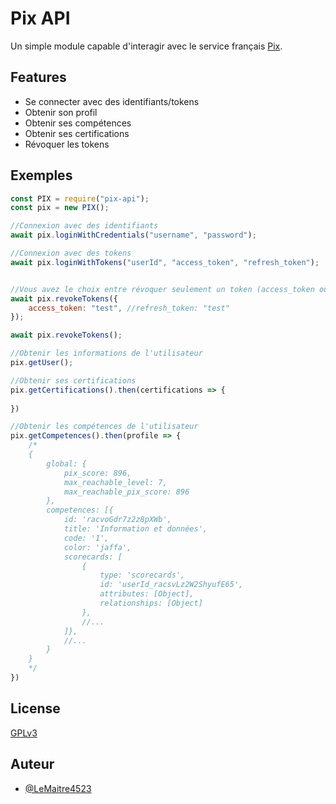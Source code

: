 
# Pix API

Un simple module capable d'interagir avec le service français [Pix](https://pix.fr/).


## Features

- Se connecter avec des identifiants/tokens
- Obtenir son profil
- Obtenir ses compétences
- Obtenir ses certifications
- Révoquer les tokens


## Exemples

```javascript
const PIX = require("pix-api");
const pix = new PIX();

//Connexion avec des identifiants
await pix.loginWithCredentials("username", "password");

//Connexion avec des tokens
await pix.loginWithTokens("userId", "access_token", "refresh_token");


//Vous avez le choix entre révoquer seulement un token (access_token ou refresh_token) ou alors les deux
await pix.revokeTokens({
	access_token: "test", //refresh_token: "test"
});

await pix.revokeTokens();

//Obtenir les informations de l'utilisateur
pix.getUser();

//Obtenir ses certifications
pix.getCertifications().then(certifications => {
    
})

//Obtenir les compétences de l'utilisateur
pix.getCompetences().then(profile => {
    /*
    {
    	global: {
        	pix_score: 896,
        	max_reachable_level: 7,
        	max_reachable_pix_score: 896
        },
		competences: [{
			id: 'racvoGdr7z2z8pXWb',
			title: 'Information et données',
			code: '1',
			color: 'jaffa',
			scorecards: [
				{
					type: 'scorecards',
					id: 'userId_racsvLz2W2ShyufE65',
					attributes: [Object],
					relationships: [Object]
				},
				//...
			]},
			//...
		}
	}
    */
})

```


## License

[GPLv3](https://choosealicense.com/licenses/gpl-3.0/)


## Auteur

- [@LeMaitre4523](https://www.github.com/LeMaitre4523)

